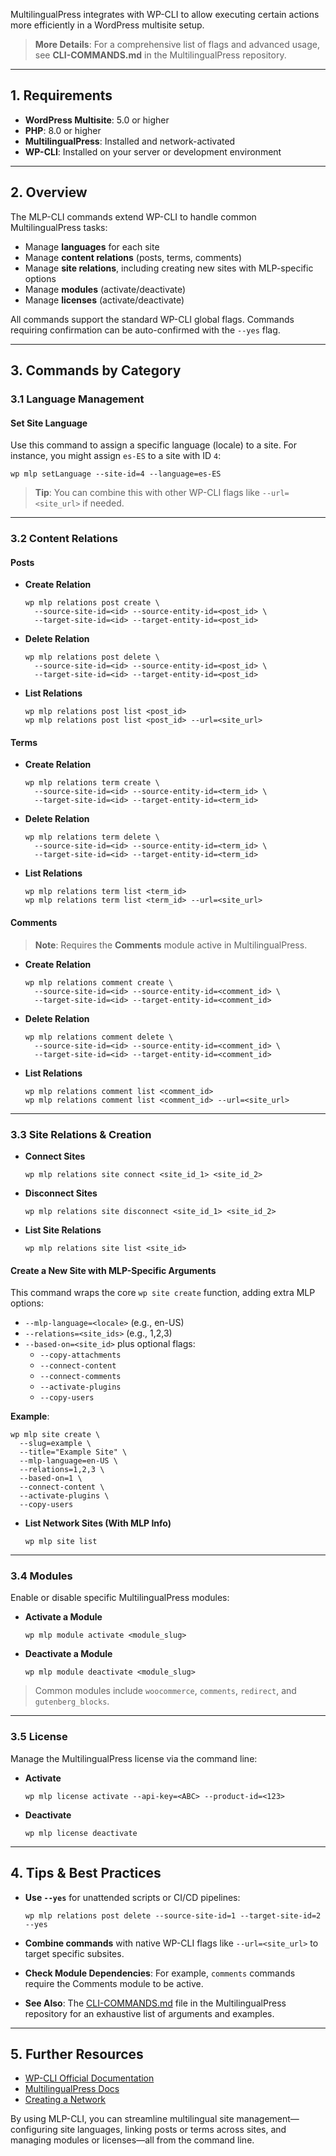 MultilingualPress integrates with WP-CLI to allow executing certain actions more efficiently in a WordPress multisite setup.

> **More Details**: For a comprehensive list of flags and advanced usage, see **CLI-COMMANDS.md** in the MultilingualPress repository.

---

## 1. Requirements

- **WordPress Multisite**: 5.0 or higher
- **PHP**: 8.0 or higher
- **MultilingualPress**: Installed and network-activated
- **WP-CLI**: Installed on your server or development environment

---

## 2. Overview

The MLP-CLI commands extend WP-CLI to handle common MultilingualPress tasks:

- Manage **languages** for each site
- Manage **content relations** (posts, terms, comments)
- Manage **site relations**, including creating new sites with MLP-specific options
- Manage **modules** (activate/deactivate)
- Manage **licenses** (activate/deactivate)

All commands support the standard WP-CLI global flags. Commands requiring confirmation can be auto-confirmed with the `--yes` flag.

---

## 3. Commands by Category

### 3.1 Language Management

#### **Set Site Language**

Use this command to assign a specific language (locale) to a site. For instance, you might assign `es-ES` to a site with ID `4`:

```shell
wp mlp setLanguage --site-id=4 --language=es-ES
```

> **Tip**: You can combine this with other WP-CLI flags like `--url=<site_url>` if needed.

---

### 3.2 Content Relations

#### **Posts**

- **Create Relation**
    
    ```shell
    wp mlp relations post create \
      --source-site-id=<id> --source-entity-id=<post_id> \
      --target-site-id=<id> --target-entity-id=<post_id>
    ```
    
- **Delete Relation**
    
    ```shell
    wp mlp relations post delete \
      --source-site-id=<id> --source-entity-id=<post_id> \
      --target-site-id=<id> --target-entity-id=<post_id>
    ```
    
- **List Relations**
    
    ```shell
    wp mlp relations post list <post_id>
    wp mlp relations post list <post_id> --url=<site_url>
    ```
    

#### **Terms**

- **Create Relation**
    
    ```shell
    wp mlp relations term create \
      --source-site-id=<id> --source-entity-id=<term_id> \
      --target-site-id=<id> --target-entity-id=<term_id>
    ```
    
- **Delete Relation**
    
    ```shell
    wp mlp relations term delete \
      --source-site-id=<id> --source-entity-id=<term_id> \
      --target-site-id=<id> --target-entity-id=<term_id>
    ```
    
- **List Relations**
    
    ```shell
    wp mlp relations term list <term_id>
    wp mlp relations term list <term_id> --url=<site_url>
    ```
    

#### **Comments**

> **Note**: Requires the **Comments** module active in MultilingualPress.

- **Create Relation**
    
    ```shell
    wp mlp relations comment create \
      --source-site-id=<id> --source-entity-id=<comment_id> \
      --target-site-id=<id> --target-entity-id=<comment_id>
    ```
    
- **Delete Relation**
    
    ```shell
    wp mlp relations comment delete \
      --source-site-id=<id> --source-entity-id=<comment_id> \
      --target-site-id=<id> --target-entity-id=<comment_id>
    ```
    
- **List Relations**
    
    ```shell
    wp mlp relations comment list <comment_id>
    wp mlp relations comment list <comment_id> --url=<site_url>
    ```
    

---

### 3.3 Site Relations & Creation

- **Connect Sites**
    
    ```shell
    wp mlp relations site connect <site_id_1> <site_id_2>
    ```
    
- **Disconnect Sites**
    
    ```shell
    wp mlp relations site disconnect <site_id_1> <site_id_2>
    ```
    
- **List Site Relations**
    
    ```shell
    wp mlp relations site list <site_id>
    ```
    

#### **Create a New Site with MLP-Specific Arguments**

This command wraps the core `wp site create` function, adding extra MLP options:

- `--mlp-language=<locale>` (e.g., en-US)
- `--relations=<site_ids>` (e.g., 1,2,3)
- `--based-on=<site_id>` plus optional flags:
    - `--copy-attachments`
    - `--connect-content`
    - `--connect-comments`
    - `--activate-plugins`
    - `--copy-users`

**Example**:

```shell
wp mlp site create \
  --slug=example \
  --title="Example Site" \
  --mlp-language=en-US \
  --relations=1,2,3 \
  --based-on=1 \
  --connect-content \
  --activate-plugins \
  --copy-users
```

- **List Network Sites (With MLP Info)**
    
    ```shell
    wp mlp site list
    ```
    

---

### 3.4 Modules

Enable or disable specific MultilingualPress modules:

- **Activate a Module**
    
    ```shell
    wp mlp module activate <module_slug>
    ```
    
- **Deactivate a Module**
    
    ```shell
    wp mlp module deactivate <module_slug>
    ```
    

> Common modules include `woocommerce`, `comments`, `redirect`, and `gutenberg_blocks`.

---

### 3.5 License

Manage the MultilingualPress license via the command line:

- **Activate**
    
    ```shell
    wp mlp license activate --api-key=<ABC> --product-id=<123>
    ```
    
- **Deactivate**
    
    ```shell
    wp mlp license deactivate
    ```
    

---

## 4. Tips & Best Practices

- **Use `--yes`** for unattended scripts or CI/CD pipelines:
    
    ```shell
    wp mlp relations post delete --source-site-id=1 --target-site-id=2 --yes
    ```
    
- **Combine commands** with native WP-CLI flags like `--url=<site_url>` to target specific subsites.
- **Check Module Dependencies**: For example, `comments` commands require the Comments module to be active.
- **See Also**: The [CLI-COMMANDS.md](https://chatgpt.com/g/g-p-677ffd6da894819197dd7cf3a90d93fa-mlp-docs/c/6780001b-80d8-8011-8739-903a6ccdb99d#) file in the MultilingualPress repository for an exhaustive list of arguments and examples.

---

## 5. Further Resources

- [WP-CLI Official Documentation](https://make.wordpress.org/cli/handbook/)
- [MultilingualPress Docs](https://chatgpt.com/g/g-p-677ffd6da894819197dd7cf3a90d93fa-mlp-docs/c/6780001b-80d8-8011-8739-903a6ccdb99d#)
- [Creating a Network](https://developer.wordpress.org/advanced-administration/multisite/create-network/)

By using MLP-CLI, you can streamline multilingual site management—configuring site languages, linking posts or terms across sites, and managing modules or licenses—all from the command line.
